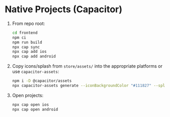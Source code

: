 # Native Projects (Capacitor)
1) From repo root:
   ```bash
   cd frontend
   npm ci
   npm run build
   npx cap sync
   npx cap add ios
   npx cap add android
   ```
2) Copy icons/splash from `store/assets/` into the appropriate platforms or use `capacitor-assets`:
   ```bash
   npm i -D @capacitor/assets
   npx capacitor-assets generate --iconBackgroundColor "#111827" --splashBackgroundColor "#0f172a"
   ```
3) Open projects:
   ```bash
   npx cap open ios
   npx cap open android
   ```
